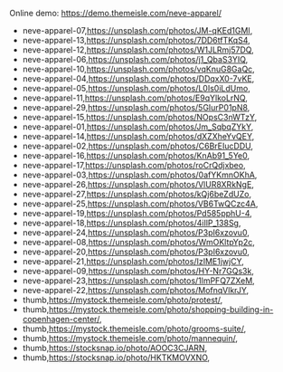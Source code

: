 
Online demo: https://demo.themeisle.com/neve-apparel/



- neve-apparel-07,https://unsplash.com/photos/JM-qKEd1GMI,
- neve-apparel-13,https://unsplash.com/photos/7DD6tfTKqS4,
- neve-apparel-12,https://unsplash.com/photos/W1JLRmj57DQ,
- neve-apparel-06,https://unsplash.com/photos/j1_QbaS3YIQ,
- neve-apparel-10,https://unsplash.com/photos/vqKnuG8GaQc,
- neve-apparel-04,https://unsplash.com/photos/DDqxX0-7vKE,
- neve-apparel-05,https://unsplash.com/photos/L0Is0iLdUmo,
- neve-apparel-11,https://unsplash.com/photos/E9qYlkoLrNQ,
- neve-apparel-29,https://unsplash.com/photos/5GIurP01pN8,
- neve-apparel-15,https://unsplash.com/photos/NOpsC3nWTzY,
- neve-apparel-01,https://unsplash.com/photos/Jm_SqbqZYkY,
- neve-apparel-14,https://unsplash.com/photos/dXZXheYvQEY,
- neve-apparel-02,https://unsplash.com/photos/C6BrEIucDDU,
- neve-apparel-16,https://unsplash.com/photos/KnAb91_5Ye0,
- neve-apparel-17,https://unsplash.com/photos/roCrQdjxbeo,
- neve-apparel-03,https://unsplash.com/photos/0afYKmnOKhA,
- neve-apparel-26,https://unsplash.com/photos/VlUR8XRkNgE,
- neve-apparel-27,https://unsplash.com/photos/kQj6beZdUZo,
- neve-apparel-25,https://unsplash.com/photos/VB6TwQCzc4A,
- neve-apparel-19,https://unsplash.com/photos/Pd585pphU-4,
- neve-apparel-18,https://unsplash.com/photos/4iIlP_138Sg,
- neve-apparel-24,https://unsplash.com/photos/P3pI6xzovu0,
- neve-apparel-08,https://unsplash.com/photos/WmOKltpYp2c,
- neve-apparel-20,https://unsplash.com/photos/P3pI6xzovu0,
- neve-apparel-21,https://unsplash.com/photos/IzIME1jwjCY,
- neve-apparel-09,https://unsplash.com/photos/HY-Nr7GQs3k,
- neve-apparel-23,https://unsplash.com/photos/1lmPFQ7ZXeM,
- neve-apparel-22,https://unsplash.com/photos/MofnqVlkrJY,
- thumb,https://mystock.themeisle.com/photo/protest/,
- thumb,https://mystock.themeisle.com/photo/shopping-building-in-copenhagen-center/,
- thumb,https://mystock.themeisle.com/photo/grooms-suite/,
- thumb,https://mystock.themeisle.com/photo/mannequin/,
- thumb,https://stocksnap.io/photo/AOOC3CJARN,
- thumb,https://stocksnap.io/photo/HKTKMOVXNO,